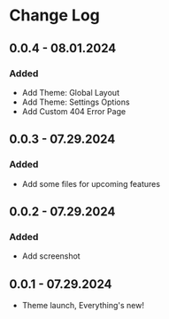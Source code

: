 # Change Log

## 0.0.4 - 08.01.2024

### Added
- Add Theme: Global Layout
- Add Theme: Settings Options
- Add Custom 404 Error Page

## 0.0.3 - 07.29.2024

### Added
- Add some files for upcoming features

## 0.0.2 - 07.29.2024

### Added
- Add screenshot

## 0.0.1 - 07.29.2024
- Theme launch, Everything's new!

